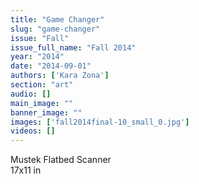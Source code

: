 ```yaml
---
title: "Game Changer"
slug: "game-changer"
issue: "Fall"
issue_full_name: "Fall 2014"
year: "2014"
date: "2014-09-01"
authors: ['Kara Zona']
section: "art"
audio: []
main_image: ""
banner_image: ""
images: ['fall2014final-10_small_0.jpg']
videos: []
---
```

Mustek Flatbed Scanner  
17x11 in

